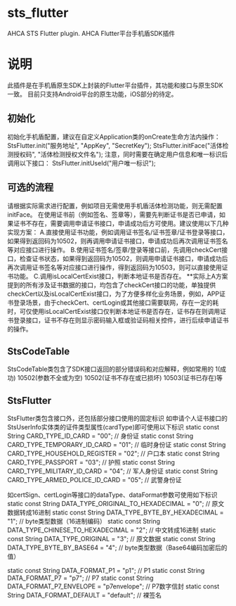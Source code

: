 # sts_flutter

AHCA STS Flutter plugin.
AHCA Flutter平台手机盾SDK插件

# 说明

此插件是在手机盾原生SDK上封装的Flutter平台插件，其功能和接口与原生SDK一致。
目前只支持Android平台的原生功能，iOS部分的待定。

## 初始化
初始化手机盾配置，建议在自定义Application类的onCreate生命方法内操作：
StsFlutter.init("服务地址", "AppKey", "SecretKey");
StsFlutter.initFace("活体检测授权码", "活体检测授权文件名");
注意，同时需要在确定用户信息和唯一标识后调用以下接口：
StsFlutter.initUseId("用户唯一标识");

## 可选的流程
请根据实际需求进行配置，例如项目无需使用手机盾活体检测功能，则无需配置initFace。
在使用证书前（例如签名、签章等），需要先判断证书是否已申请，如果证书不存在，需要调用申请证书接口，申请成功后方可使用。建议使用以下几种实现方案：
A.直接使用证书功能，例如调用证书签名/证书签章/证书登录等接口，如果得到返回码为10502，则再调用申请证书接口，申请成功后再次调用证书签名等对应接口进行操作。
B.使用证书签名/签章/登录等接口前，先调用checkCert接口，检查证书状态，如果得到返回码为10502，则调用申请证书接口，申请成功后再次调用证书签名等对应接口进行操作，得到返回码为10503，则可以直接使用证书功能。
C.调用isLocalCertExist接口，判断本地证书是否存在。
**实际上A方案提到的所有涉及证书数据的接口，均包含了checkCert接口的功能，单独提供checkCert以及isLocalCertExist接口，为了方便多样化业务场景，例如，APP证书登录场景，由于checkCert、certLogin或其他接口需要联网，存在一定的耗时，可仅使用isLocalCertExist接口仅判断本地证书是否存在，证书存在则调用证书登录接口，证书不存在则显示密码输入框或验证码相关控件，进行后续申请证书的操作。

## StsCodeTable
StsCodeTable类包含了SDK接口返回的部分错误码和对应解释，例如常用的 1(成功) 10502(参数不全或为空) 10502(证书不存在或已损坏) 10503(证书已存在)等

## StsFlutter
StsFlutter类包含接口外，还包括部分接口使用的固定标识
如申请个人证书接口的StsUserInfo实体类的证件类型属性(cardType)即可使用以下标识
  static const String CARD_TYPE_ID_CARD = "00"; // 身份证
  static const String CARD_TYPE_TEMPORARY_ID_CARD = "01"; // 临时身份证
  static const String CARD_TYPE_HOUSEHOLD_REGISTER = "02"; // 户口本
  static const String CARD_TYPE_PASSPORT = "03"; // 护照
  static const String CARD_TYPE_MILITARY_ID_CARD = "04"; // 军人身份证
  static const String CARD_TYPE_ARMED_POLICE_ID_CARD = "05"; // 武警身份证
  
如certSign、certLogin等接口的dataType、dataFormat参数可使用如下标识
  static const String DATA_TYPE_ORIGINAL_TO_HEXADECIMAL = "0"; // 原文数据转成16进制
  static const String DATA_TYPE_BYTE_BY_HEXADECIMAL = "1"; // byte类型数据（16进制编码）
  static const String DATA_TYPE_CHINESE_TO_HEXADECIMAL = "2"; // 中文转成16进制
  static const String DATA_TYPE_ORIGINAL = "3"; // 原文数据
  static const String DATA_TYPE_BYTE_BY_BASE64 = "4"; // byte类型数据（Base64编码加密后的值）

  static const String DATA_FORMAT_P1 = "p1"; // P1
  static const String DATA_FORMAT_P7 = "p7"; // P7
  static const String DATA_FORMAT_P7_ENVELOPE = "p7envelope"; // P7数字信封
  static const String DATA_FORMAT_DEFAULT = "default"; // 裸签名